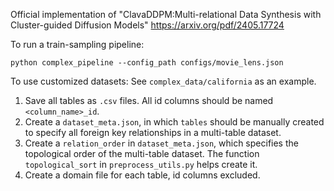 Official implementation of "ClavaDDPM:Multi-relational Data Synthesis with Cluster-guided Diffusion Models" https://arxiv.org/pdf/2405.17724

To run a train-sampling pipeline:
```
python complex_pipeline --config_path configs/movie_lens.json
```

To use customized datasets:
See `complex_data/california` as an example. 
1. Save all tables as `.csv` files. All id columns should be named `<column_name>_id`.
2. Create a `dataset_meta.json`, in which `tables` should be manually created to specify all foreign key relationships in a multi-table dataset.
3. Create a `relation_order` in `dataset_meta.json`, which specifies the topological order of the multi-table dataset. The function `topological_sort` in `preprocess_utils.py` helps create it.
4. Create a domain file for each table, id columns excluded.
